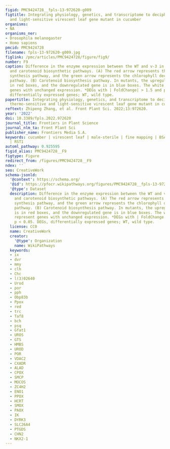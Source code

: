 ```yaml
---
figid: PMC9424728__fpls-13-972620-g009
figtitle: Integrating physiology, genetics, and transcriptome to decipher a new thermo-sensitive
  and light-sensitive virescent leaf gene mutant in cucumber
organisms:
- NA
organisms_ner:
- Drosophila melanogaster
- Homo sapiens
pmcid: PMC9424728
filename: fpls-13-972620-g009.jpg
figlink: /pmc/articles/PMC9424728/figure/fig9/
number: F9
caption: Difference in the enzyme expression between the WT and v-3 in the chlorophyll
  and carotenoid biosynthetic pathways. (A) The red arrow represents the chlorophyll
  synthesis pathway, and the green arrow represents the chlorophyll decomposition
  pathway. (B) Carotenoid biosynthesis pathway. In mutants, the upregulated gene is
  in red boxes, and the downregulated gene is in blue boxes. The white boxes represent
  genes with unchanged expression. *DEGs with | FoldChange| > 1.5 and p < 0.05. DEGs,
  differentially expressed genes; WT, wild type.
papertitle: Integrating physiology, genetics, and transcriptome to decipher a new
  thermo-sensitive and light-sensitive virescent leaf gene mutant in cucumber.
reftext: Zhipeng Zhang, et al. Front Plant Sci. 2022;13:972620.
year: '2022'
doi: 10.3389/fpls.2022.972620
journal_title: Frontiers in Plant Science
journal_nlm_ta: Front Plant Sci
publisher_name: Frontiers Media S.A.
keywords: cucumber | virescent leaf | male-sterile | fine mapping | BSA-Seq | RNA-Seq
  | RST1
automl_pathway: 0.925595
figid_alias: PMC9424728__F9
figtype: Figure
redirect_from: /figures/PMC9424728__F9
ndex: ''
seo: CreativeWork
schema-jsonld:
  '@context': https://schema.org/
  '@id': https://pfocr.wikipathways.org/figures/PMC9424728__fpls-13-972620-g009.html
  '@type': Dataset
  description: Difference in the enzyme expression between the WT and v-3 in the chlorophyll
    and carotenoid biosynthetic pathways. (A) The red arrow represents the chlorophyll
    synthesis pathway, and the green arrow represents the chlorophyll decomposition
    pathway. (B) Carotenoid biosynthesis pathway. In mutants, the upregulated gene
    is in red boxes, and the downregulated gene is in blue boxes. The white boxes
    represent genes with unchanged expression. *DEGs with | FoldChange| > 1.5 and
    p < 0.05. DEGs, differentially expressed genes; WT, wild type.
  license: CC0
  name: CreativeWork
  creator:
    '@type': Organization
    name: WikiPathways
  keywords:
  - ix
  - dvr
  - mmy
  - clh
  - Chc
  - l(3)02640
  - Urod
  - por
  - pph
  - Obp83b
  - Ppox
  - red
  - trc
  - Taf8
  - bch
  - psq
  - Gfat1
  - UROS
  - GTS
  - HMBS
  - UROD
  - POR
  - VDAC2
  - CXADR
  - ALAD
  - CPOX
  - SMCP
  - MOCOS
  - ZC4H2
  - ENO1
  - PPOX
  - HCRT
  - SMOX
  - PAOX
  - IK
  - DYRK3
  - SLC26A4
  - PTGDS
  - CHN2
  - NKX2-1
---
```

